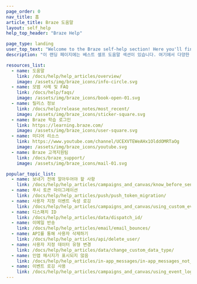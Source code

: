 ```yaml
---
page_order: 0
nav_title: 홈
article_title: Braze 도움말
layout: self_help
help_top_header: "Braze Help"

page_type: landing
user_top_text: "Welcome to the Braze self-help section! Here you'll find a variety of help articles that can help you troubleshoot issues you may encounter. You can also learn more about the best practices to communicate with and reach your users."
description: "이 랜딩 페이지에는 베스트 셀프 도움말 섹션이 있습니다. 여기에서 다양한 도움말 문서, 모범 사례 및 FAQ, 릴리스 노트, 미디어 리소스 등을 찾을 수 있습니다."

resources_list:
  - name: 도움말
    link: /docs/help/help_articles/overview/
    image: /assets/img/braze_icons/info-circle.svg
  - name: 모범 사례 및 FAQ
    link: /docs/help/faqs/
    image: /assets/img/braze_icons/book-open-01.svg
  - name: 릴리스 정보
    link: /docs/help/release_notes/most_recent/
    image: /assets/img/braze_icons/sticker-square.svg
  - name: Braze 학습 로그인
    link: https://learning.braze.com/
    image: /assets/img/braze_icons/user-square.svg
  - name: 미디어 리소스
    link: https://www.youtube.com/channel/UCEXVTEWeAHx1OlddOMRTaOg
    image: /assets/img/braze_icons/youtube.svg
  - name: Braze 고객지원팀
    link: /docs/braze_support/
    image: /assets/img/braze_icons/mail-01.svg

popular_topic_list:
  - name: 보내기 전에 알아두어야 할 사항
    link: /docs/help/help_articles/campaigns_and_canvas/know_before_send/
  - name: 푸시 토큰 마이그레이션
    link: /docs/help/help_articles/push/push_token_migration/
  - name: 사용자 지정 이벤트 속성 로깅
    link: /docs/help/help_articles/campaigns_and_canvas/using_custom_event_properties/
  - name: 디스패치 ID
    link: /docs/help/help_articles/data/dispatch_id/
  - name: 이메일 반송
    link: /docs/help/help_articles/email/email_bounces/
  - name: API를 통해 사용자 삭제하기
    link: /docs/help/help_articles/api/delete_user/
  - name: 사용자 지정 데이터 유형 변경
    link: /docs/help/help_articles/data/change_custom_data_type/
  - name: 인앱 메시지가 표시되지 않음
    link: /docs/help/help_articles/in-app_messages/in-app_messages_not_displaying/  
  - name: 이벤트 로깅 사용
    link: /docs/help/help_articles/campaigns_and_canvas/using_event_logging/ 
---
```




